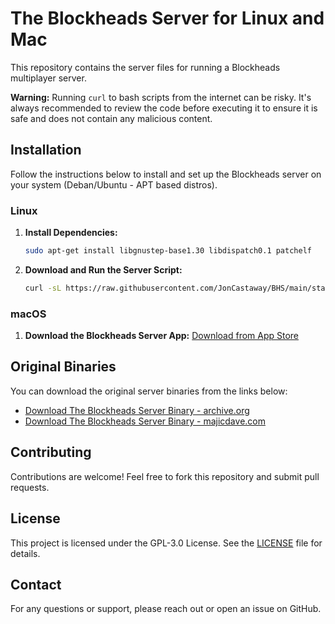 # The Blockheads Server for Linux and Mac

This repository contains the server files for running a Blockheads multiplayer server.


   **Warning:** Running `curl` to bash scripts from the internet can be risky. It's always recommended to review the code before executing it to ensure it is safe and does not contain any malicious content.
   
## Installation

Follow the instructions below to install and set up the Blockheads server on your system (Deban/Ubuntu - APT based distros).

### Linux

1. **Install Dependencies:**
   ```bash
   sudo apt-get install libgnustep-base1.30 libdispatch0.1 patchelf
   ```

2. **Download and Run the Server Script:**
   ```bash
   curl -sL https://raw.githubusercontent.com/JonCastaway/BHS/main/start.sh | bash -s -
   ```

### macOS

1. **Download the Blockheads Server App:**
   [Download from App Store](https://apps.apple.com/us/app/blockheadsserver/id662633568)

## Original Binaries

You can download the original server binaries from the links below:

- [Download The Blockheads Server Binary - archive.org](https://archive.org/download/BHSv171/blockheads_server171.tar.gz)
- [Download The Blockheads Server Binary - majicdave.com](https://majicdave.com/share/blockheads_server171.tar.gz)

## Contributing

Contributions are welcome! Feel free to fork this repository and submit pull requests.

## License

This project is licensed under the GPL-3.0 License. See the [LICENSE](https://github.com/JonCastaway/BHS/blob/main/LICENCE) file for details.

## Contact

For any questions or support, please reach out or open an issue on GitHub.
